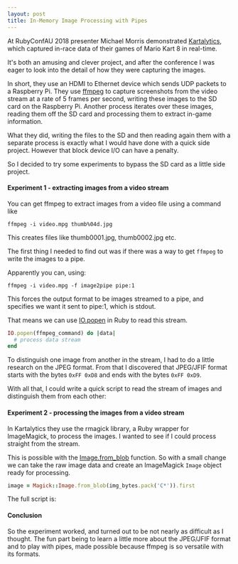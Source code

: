```yaml
---
layout: post
title: In-Memory Image Processing with Pipes
---
```


At RubyConfAU 2018 presenter Michael Morris demonstrated [Kartalytics](https://github.com/Ferocia/kartalytics), which captured in-race data of their games of Mario Kart 8 in real-time.

It's both an amusing and clever project, and after the conference I was eager to look into the detail of how they were capturing the images.

In short, they use an HDMI to Ethernet device which sends UDP packets to a Raspberry Pi. They use [ffmpeg](https://ffmpeg.org/) to capture screenshots from the video stream at a rate of 5 frames per second, writing these images to the SD card on the Raspberry Pi. Another process iterates over these images, reading them off the SD card and processing them to extract in-game information.

What they did, writing the files to the SD and then reading again them with a separate process is exactly what I would have done with a quick side project. However that block device I/O can have a penalty.

So I decided to try some experiments to bypass the SD card as a little side project.

#### Experiment 1 - extracting images from a video stream

You can get ffmpeg to extract images from a video file using a command like

    ffmpeg -i video.mpg thumb%04d.jpg

This creates files like thumb0001.jpg, thumb0002.jpg etc.

The first thing I needed to find out was if there was a way to get `ffmpeg` to write the images to a pipe.

Apparently you can, using:

    ffmpeg -i video.mpg -f image2pipe pipe:1

This forces the output format to be images streamed to a pipe, and specifies we want it sent to pipe:1, which is stdout.

That means we can use [IO.popen](https://ruby-doc.org/core-2.5.0/IO.html#method-c-popen) in Ruby to read this stream. 

```ruby
IO.popen(ffmpeg_command) do |data|
  # process data stream
end
```

To distinguish one image from another in the stream, I had to do a little research on the JPEG format. From that I discovered that JPEG/JFIF format starts with the bytes `0xFF 0xD8` and ends with the bytes `0xFF 0xD9`.

With all that, I could write a quick script to read the stream of images and distinguish them from each other:

<script src="https://gist.github.com/seandmccarthy/bf50ec1fb6fc445ee1f9c143623b6bcd.js"></script>

#### Experiment 2 - processing the images from a video stream

In Kartalytics they use the rmagick library, a Ruby wrapper for ImageMagick, to process the images. I wanted to see if I could process straight from the stream.

This is possible with the [Image.from_blob](https://rmagick.github.io/image1.html#from_blob) function. So with a small change we can take the raw image data and create an ImageMagick `Image` object ready for processing.

```ruby
image = Magick::Image.from_blob(img_bytes.pack('C*')).first
```

The full script is:

<script src="https://gist.github.com/seandmccarthy/83850aefc9e60535af19cee128143d68.js"></script>

#### Conclusion

So the experiment worked, and turned out to be not nearly as difficult as I thought. The fun part being to learn a little more about the JPEG/JFIF format and to play with pipes,  made possible because ffmpeg is so versatile with its formats.
